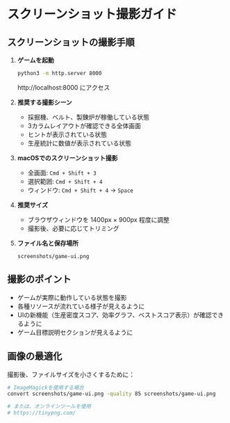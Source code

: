 # スクリーンショット撮影ガイド

## スクリーンショットの撮影手順

1. **ゲームを起動**
   ```bash
   python3 -m http.server 8000
   ```
   http://localhost:8000 にアクセス

2. **推奨する撮影シーン**
   - 採掘機、ベルト、製錬炉が稼働している状態
   - 3カラムレイアウトが確認できる全体画面
   - ヒントが表示されている状態
   - 生産統計に数値が表示されている状態

3. **macOSでのスクリーンショット撮影**
   - 全画面: `Cmd + Shift + 3`
   - 選択範囲: `Cmd + Shift + 4`
   - ウィンドウ: `Cmd + Shift + 4` → `Space`

4. **推奨サイズ**
   - ブラウザウィンドウを 1400px × 900px 程度に調整
   - 撮影後、必要に応じてトリミング

5. **ファイル名と保存場所**
   ```
   screenshots/game-ui.png
   ```

## 撮影のポイント

- ゲームが実際に動作している状態を撮影
- 各種リソースが流れている様子が見えるように
- UIの新機能（生産密度スコア、効率グラフ、ベストスコア表示）が確認できるように
- ゲーム目標説明セクションが見えるように

## 画像の最適化

撮影後、ファイルサイズを小さくするために：
```bash
# ImageMagickを使用する場合
convert screenshots/game-ui.png -quality 85 screenshots/game-ui.png

# または、オンラインツールを使用
# https://tinypng.com/
```